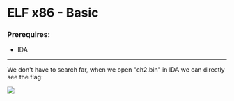 # ELF x86 - Basic

### Prerequires:

- IDA

-----------------

We don't have to search far, when we open "ch2.bin" in IDA we can directly see the flag:

<img src="https://cdn.discordapp.com/attachments/698984879823519827/767051656739029032/unknown.png">
